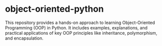 # object-oriented-python
This repository provides a hands-on approach to learning Object-Oriented Programming (OOP) in Python. It includes examples, explanations, and practical applications of key OOP principles like inheritance, polymorphism, and encapsulation.
